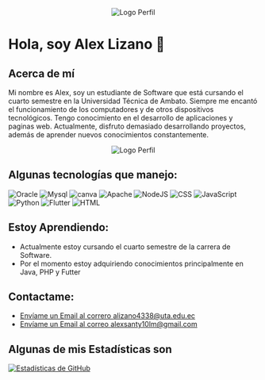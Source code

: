 <p align="center">
  <img src="./imagenes/ALEX LIZANO BIENVENIDO A MI PERFIL.png" alt="Logo Perfil">
</p>

# Hola, soy Alex Lizano 👋
## Acerca de mí
Mi nombre es Alex, soy un estudiante de Software que está cursando el cuarto semestre en la Universidad Técnica de Ambato. Siempre me encantó el funcionamiento de los computadores y de otros dispositivos tecnológicos. Tengo conocimiento en el desarrollo de aplicaciones y paginas web. Actualmente, disfruto demasiado desarrollando proyectos, además de aprender nuevos conocimientos constantemente.

<p align="center">
  <img src="https://i.pinimg.com/originals/96/69/aa/9669aaa4d1e30a0e89063fde183b768e.gif" alt="Logo Perfil">
</p>

## Algunas tecnologías que manejo:
![Oracle](https://img.shields.io/badge/Oracle-F80000?style=for-the-badge&logo=oracle&logoColor=black)
![Mysql](https://img.shields.io/badge/MySQL-005C84?style=for-the-badge&logo=mysql&logoColor=white)
![canva](https://img.shields.io/badge/Canva-%2300C4CC.svg?&style=for-the-badge&logo=Canva&logoColor=white)
![Apache](https://img.shields.io/badge/Apache-D22128?style=for-the-badge&logo=Apache&logoColor=white)
![NodeJS](https://img.shields.io/badge/Node%20js-339933?style=for-the-badge&logo=nodedotjs&logoColor=white)
![CSS](https://img.shields.io/badge/CSS3-1572B6?style=for-the-badge&logo=css3&logoColor=white)
![JavaScript](https://img.shields.io/badge/JavaScript-323330?style=for-the-badge&logo=javascript&logoColor=F7DF1E)
![Python](https://img.shields.io/badge/Python-FFD43B?style=for-the-badge&logo=python&logoColor=blue)
![Flutter](https://img.shields.io/badge/Flutter-02569B?style=for-the-badge&logo=flutter&logoColor=white)
![HTML](https://img.shields.io/badge/HTML5-E34F26?style=for-the-badge&logo=html5&logoColor=white)

## Estoy Aprendiendo:
- Actualmente estoy cursando el cuarto semestre de la carrera de Software. 
- Por el momento estoy adquiriendo conocimientos principalmente en Java, PHP y Futter  

## Contactame:
- [Envíame un Email al correro alizano4338@uta.edu.ec](mailto:alizano4338@uta.edu.ec)
- [Envíame un Email al correo alexsanty10lm@gmail.com](mailto:alexsanty10lm@gmail.com)

## Algunas de mis Estadísticas son
[![Estadísticas de GitHub](https://github-readme-stats.vercel.app/api?username=IAlexLizano)](https://github.com/IAlexLizano)

<!--
**IAlexLizano/IAlexLizano** is a ✨ _special_ ✨ repository because its `README.md` (this file) appears on your GitHub profile.

Here are some ideas to get you started:

- 🔭 I’m currently working on ...
- 🌱 I’m currently learning ...
- 👯 I’m looking to collaborate on ...
- 🤔 I’m looking for help with ...
- 💬 Ask me about ...
- 📫 How to reach me: ...
- 😄 Pronouns: ...
- ⚡ Fun fact: ...
-->
